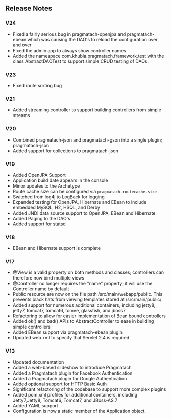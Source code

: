 <a id="releasenotes"></a>
Release Notes
------------------------

### V24

* Fixed a fairly serious bug in pragmatach-openjpa and pragmatach-ebean which was causing the DAO's to reload the configuration over and over
* Fixed the admin app to always show controller names
* Added the namespace com.khubla.pragmatach.framework.test with the class AbstractDAOTest to support simple CRUD testing of DAOs.

### V23

* Fixed route sorting bug

### V21

* Added streaming controller to support building controllers from simple streams

### V20

* Combined pragmatach-json and pragmatach-gson into a single plugin; pragmatach-json
* Added support for collections to pragmatach-json

### V19

* Added OpenJPA Support
* Application build date appears in the console
* Minor updates to the Archetype
* Route cache size can be configured via `pragmatach.routecache.size`
* Switched from log4j to LogBack for logging
* Expanded testing for OpenJPA, Hibernate and EBean to include embedded MySQL, H2, HSQL, and Derby
* Added JNDI data source support to OpenJPA, EBean and Hibernate
* Added Paging to the DAO's
* Added support for [statsd](https://github.com/etsy/statsd/)

### V18

* EBean and Hibernate support is complete

### V17

* @View is a valid property on both methods and classes; controllers can therefore now bind multiple views
* @Controller no longer requires the "name" property; it will use the Controller name by default
* Public resource are now on the file path /src/main/webapp/public.  This prevents black hats from viewing templates stored at /src/main/public/
* Added support for numerous additional containers, including jetty8, jetty7, tomcat7, tomcat6, tomee, glassfish, and jboss7
* Refactoring to allow for easier implementation of Bean bound controllers
* Added ok() and bad() APIs to AbstractController to ease in building simple controllers
* Added EBean support via pragmatach-ebean plugin
* Updated web.xml to specify that Servlet 2.4 is required

### V13

* Updated documentation
* Added a web-based slideshow to introduce Pragmatach
* Added a Pragmatach plugin for Facebook Authentication
* Added a Pragmatach plugin for Google Authentication
* Added optional support for HTTP Basic Auth
* Significant refactoring of the codebase to support more complex plugins
* Added pom.xml profiles for additional containers, including Jetty7,Jetty8, Tomcat6, Tomcat7, and JBoss-AS 7
* Added YAML support
* Configuration is now a static member of the Application object.


